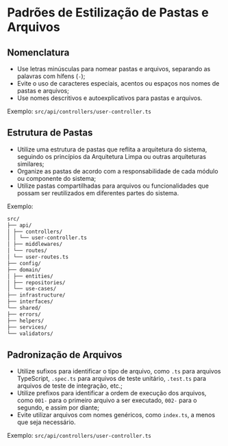 # Padrões de Estilização de Pastas e Arquivos

## Nomenclatura

- Use letras minúsculas para nomear pastas e arquivos, separando as palavras com hífens (`-`);
- Evite o uso de caracteres especiais, acentos ou espaços nos nomes de pastas e arquivos;
- Use nomes descritivos e autoexplicativos para pastas e arquivos.

Exemplo: `src/api/controllers/user-controller.ts`

## Estrutura de Pastas

- Utilize uma estrutura de pastas que reflita a arquitetura do sistema, seguindo os princípios da Arquitetura Limpa ou outras arquiteturas similares;
- Organize as pastas de acordo com a responsabilidade de cada módulo ou componente do sistema;
- Utilize pastas compartilhadas para arquivos ou funcionalidades que possam ser reutilizados em diferentes partes do sistema.

Exemplo:

``` bash
src/
├── api/
│ ├── controllers/
│ │ └── user-controller.ts
│ ├── middlewares/
│ └── routes/
│ └── user-routes.ts
├── config/
├── domain/
│ ├── entities/
│ ├── repositories/
│ └── use-cases/
├── infrastructure/
├── interfaces/
└── shared/
├── errors/
├── helpers/
├── services/
└── validators/
```

## Padronização de Arquivos

- Utilize sufixos para identificar o tipo de arquivo, como `.ts` para arquivos TypeScript, `.spec.ts` para arquivos de teste unitário, `.test.ts` para arquivos de teste de integração, etc.;
- Utilize prefixos para identificar a ordem de execução dos arquivos, como `001-` para o primeiro arquivo a ser executado, `002-` para o segundo, e assim por diante;
- Evite utilizar arquivos com nomes genéricos, como `index.ts`, a menos que seja necessário.

Exemplo: `src/api/controllers/user-controller.ts`
